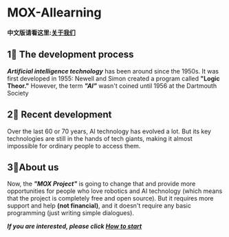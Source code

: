 # MOX-AIlearning
**中文版请看这里:[关于我们](https://github.com/MOX-AI/MOX-AIlearning/blob/0394868fdec29348ce166fb83631c1aa1b274b38/%E5%85%B3%E4%BA%8E%E6%88%91%E4%BB%AC.md)**
## 1⃣️ The development process
***Artificial intelligence technology*** has been around since the 1950s. It was first developed in 1955: Newell and Simon created a program called **"Logic Theor."** However, the term ***"AI"*** wasn't coined until 1956 at the Dartmouth Society
## 2⃣️ Recent development
Over the last 60 or 70 years, AI technology has evolved a lot. But its key technologies are still in the hands of tech giants, making it almost impossible for ordinary people to access them.
## 3⃣️About us
Now, the ***"MOX Project"*** is going to change that and provide more opportunities for people who love robotics and AI technology (which means that the project is completely free and open source). But it requires more support and help **(not financial)**, and it doesn't require any basic programming (just writing simple dialogues).

***If you are interested, please click [How to start](https://github.com/zxm852/MOX-AIlearning/blob/82722f3ca14a21fa0f7d8dca3be9f847ea07e324/How%20to%20do)***
